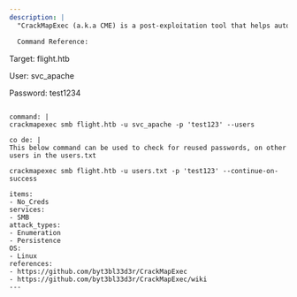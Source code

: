 ```yaml
---
description: |
  "CrackMapExec (a.k.a CME) is a post-exploitation tool that helps automate assessing the security of large Active Directory networks." - https://github.com/byt3bl33d3r/CrackMapExec/wiki. This command will enumerate the SMB host on domain users. 

  Command Reference:
  ```
  Target: flight.htb

  User: svc_apache

  Password: test1234
  ```

command: |
  crackmapexec smb flight.htb -u svc_apache -p 'test123' --users

co de: |
  This below command can be used to check for reused passwords, on other users in the users.txt

  crackmapexec smb flight.htb -u users.txt -p 'test123' --continue-on-success

items:
  - No_Creds
services:
  - SMB
attack_types:
  - Enumeration
  - Persistence
OS:
  - Linux
references:
  - https://github.com/byt3bl33d3r/CrackMapExec
  - https://github.com/byt3bl33d3r/CrackMapExec/wiki
---
```

